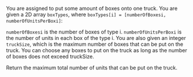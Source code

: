 You are assigned to put some amount of boxes onto one truck. You are given a 2D array `boxTypes`, where `boxTypes[i] = [numberOfBoxesi, numberOfUnitsPerBoxi]`:

`numberOfBoxesi` is the number of boxes of type i.
`numberOfUnitsPerBoxi` is the number of units in each box of the type i.
You are also given an integer `truckSize`, which is the maximum number of boxes that can be put on the truck. You can choose any boxes to put on the truck as long as the number of boxes does not exceed truckSize.

Return the maximum total number of units that can be put on the truck.
